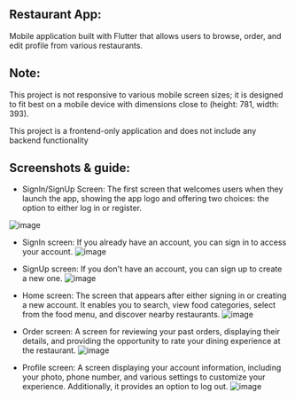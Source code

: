 ## Restaurant App:

Mobile application built with Flutter that allows users to browse, order, and edit profile from various restaurants.

## Note:

This project is not responsive to various mobile screen sizes; it is designed to fit best on a mobile device with dimensions close to (height: 781, width: 393).

This project is a frontend-only application and does not include any backend functionality

## Screenshots & guide:

- SignIn/SignUp Screen:
The first screen that welcomes users when they launch the app, showing the app logo and offering two choices:
the option to either log in or register.

![image](https://github.com/LMogdad/Project-2/assets/87881470/3dc1e01b-ac42-4278-bbea-c945db0552c5)

- SignIn screen:
If you already have an account, you can sign in to access your account.
![image](https://github.com/LMogdad/Project-2/assets/87881470/5d8d67cf-963c-42ba-85a5-19143cccf26e)

- SignUp screen:
If you don't have an account, you can sign up to create a new one.
![image](https://github.com/LMogdad/Project-2/assets/87881470/c8317879-1ffe-4720-ae58-bd495e909775)

- Home screen:
The screen that appears after either signing in or creating a new account. It enables you to search, view food categories, select from the food menu, and discover nearby restaurants.
![image](https://github.com/LMogdad/Project-2/assets/87881470/5a79ac19-6881-46be-83a6-ba3f2ef5decb)

- Order screen:
A screen for reviewing your past orders, displaying their details, and providing the opportunity to rate your dining experience at the restaurant.
![image](https://github.com/LMogdad/Project-2/assets/87881470/65d60b6d-5172-4e59-8f86-3a328000d8b2)

- Profile screen:
A screen displaying your account information, including your photo, phone number, and various settings to customize your experience. Additionally, it provides an option to log out.
  ![image](https://github.com/LMogdad/Project-2/assets/87881470/6e096e39-defe-40b7-acdd-422342e46cce)



##
